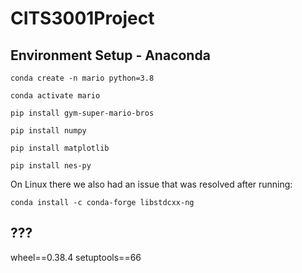 # CITS3001Project

## Environment Setup - Anaconda

```
conda create -n mario python=3.8
```

```
conda activate mario
```

```
pip install gym-super-mario-bros
```

```
pip install numpy
```

```
pip install matplotlib
```

```
pip install nes-py
```

On Linux there we also had an issue that was resolved after running:

```
conda install -c conda-forge libstdcxx-ng
```


## ???

wheel==0.38.4
setuptools==66
